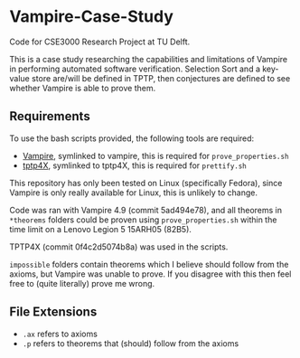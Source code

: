 # Vampire-Case-Study
Code for CSE3000 Research Project at TU Delft.

This is a case study researching the capabilities and limitations of Vampire in performing automated software verification. Selection Sort and a key-value store are/will be defined in TPTP, then conjectures are defined to see whether Vampire is able to prove them.

## Requirements
To use the bash scripts provided, the following tools are required:
- [Vampire](https://vprover.github.io/), symlinked to vampire, this is required for `prove_properties.sh`
- [tptp4X](https://github.com/TPTPWorld/TPTP4X), symlinked to tptp4X, this is required for `prettify.sh`

This repository has only been tested on Linux (specifically Fedora), since Vampire is only really available for Linux, this is unlikely to change.

Code was ran with Vampire 4.9 (commit 5ad494e78), and all theorems in `*theorems` folders could be proven using `prove_properties.sh` within the time limit on a Lenovo Legion 5 15ARH05 (82B5).

TPTP4X (commit 0f4c2d5074b8a) was used in the scripts.

`impossible` folders contain theorems which I believe should follow from the axioms, but Vampire was unable to prove. If you disagree with this then feel free to (quite literally) prove me wrong.

## File Extensions
- `.ax` refers to axioms
- `.p` refers to theorems that (should) follow from the axioms


